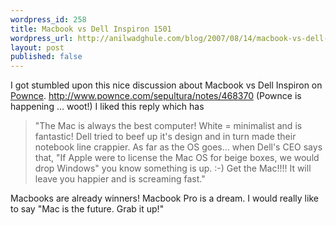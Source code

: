 ```yaml
---
wordpress_id: 258
title: Macbook vs Dell Inspiron 1501
wordpress_url: http://anilwadghule.com/blog/2007/08/14/macbook-vs-dell-inspiron-1501/
layout: post
published: false
---
```

I got stumbled upon this nice discussion about Macbook vs Dell Inspiron on <a href="http://pownce.com">Pownce</a>.
<a href="http://www.pownce.com/sepultura/notes/468370"> http://www.pownce.com/sepultura/notes/468370</a> (Pownce is happening ... woot!)
I liked this reply which has
<blockquote>"The Mac is always the best computer! White = minimalist and is fantastic! Dell tried to beef up it's design and in turn made their notebook line crappier. As far as the OS goes... when Dell's CEO says that, "If Apple were to license the Mac OS for beige boxes, we would drop Windows" you know something is up. :-) Get the Mac!!!! It will leave you happier and is screaming fast."</blockquote>
Macbooks are already winners! Macbook Pro is a dream. I would really like to say "Mac is the future.  Grab it up!"
